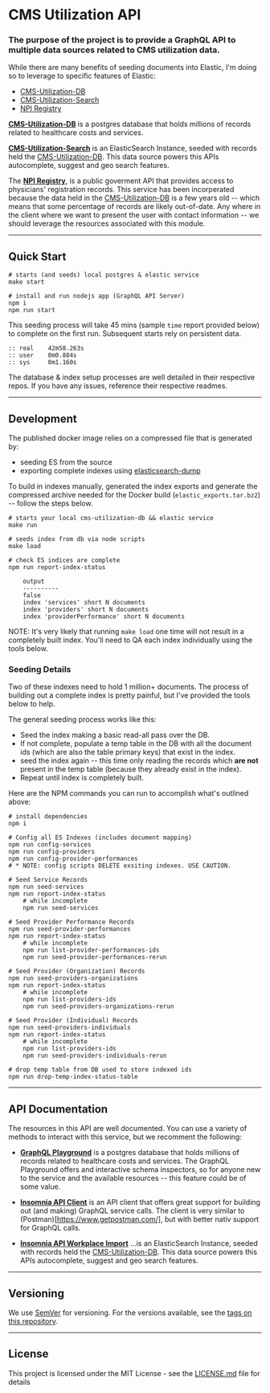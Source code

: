# CMS Utilization API

### The purpose of the project is to provide a GraphQL API to multiple data sources related to CMS utilization data.

While there are many benefits of seeding documents into Elastic, I'm doing so to leverage to specific features of Elastic:
- [CMS-Utilization-DB](https://github.com/sudowing/cms-utilization-db)
- [CMS-Utilization-Search](https://github.com/sudowing/cms-utilization-search)
- [NPI Registry](https://npiregistry.cms.hhs.gov/)

__[CMS-Utilization-DB](https://github.com/sudowing/cms-utilization-db)__ is a postgres database that holds millions of records related to healthcare costs and services.

__[CMS-Utilization-Search](https://github.com/sudowing/cms-utilization-search)__ is an ElasticSearch Instance, seeded with records held the [CMS-Utilization-DB](https://github.com/sudowing/cms-utilization-db). This data source powers this APIs autocomplete, suggest and geo search features.

The __[NPI Registry](https://npiregistry.cms.hhs.gov/)__, is a public goverment API that provides access to physicians' registration records. This service has been incorperated because the data held in the [CMS-Utilization-DB]([httdl](https://github.com/sudowing/cms-utilization-db)) is a few years old -- which means that some percentage of records are likely out-of-date. Any where in the client where we want to present the user with contact information -- we should leverage the resources associated with this module.


---

##  <a id="quick-start"></a>Quick Start

```
# starts (and seeds) local postgres & elastic service
make start

# install and run nodejs app (GraphQL API Server)
npm i
npm run start

```

This seeding process will take 45 mins (sample `time` report provided below) to complete on the first run. Subsequent starts rely on persistent data.

    :: real    42m58.263s
    :: user    0m0.884s
    :: sys     0m1.160s


The database & index setup processes are well detailed in their respective repos. If you have any issues, reference their respective readmes.

---

##  <a id="development"></a>Development

The published docker image relies on a compressed file that is generated by:
- seeding ES from the source
- exporting complete indexes using [elasticsearch-dump](https://github.com/taskrabbit/elasticsearch-dump)

To build in indexes manually, generated the index exports and generate the compressed archive needed for the Docker build (`elastic_exports.tar.bz2`) -- follow the steps below.

```
# starts your local cms-utilization-db && elastic service
make run

# seeds index from db via node scripts
make load

# check ES indices are complete
npm run report-index-status

    output
    ----------
    false
    index 'services' short N documents
    index 'providers' short N documents
    index 'providerPerformance' short N documents

```
NOTE: It's very likely that running `make load` one time will not result in a completely built index. You'll need to QA each index individually  using the tools below.

### Seeding Details

Two of these indexes need to hold 1 million+ documents. The process of building out a complete index is pretty painful, but I've provided the tools below to help.

The general seeding process works like this:
- Seed the index making a basic read-all pass over the DB.
- If not complete, populate a temp table in the DB with all the document ids (which are also the table primary keys) that exist in the index.
- seed the index again -- this time only reading the records which **are not** present in the temp table (because they already exist in the index).
- Repeat until index is completely built.

Here are the NPM commands you can run to accomplish what's outlined above:

```
# install dependencies
npm i

# Config all ES Indexes (includes document mapping)
npm run config-services
npm run config-providers
npm run config-provider-performances
# * NOTE: config scripts DELETE exsiting indexes. USE CAUTION.

# Seed Service Records
npm run seed-services
npm run report-index-status
    # while incomplete
    npm run seed-services

# Seed Provider Performance Records
npm run seed-provider-performances
npm run report-index-status
    # while incomplete
    npm run list-provider-performances-ids
    npm run seed-provider-performances-rerun

# Seed Provider (Organization) Records
npm run seed-providers-organizations
npm run report-index-status
    # while incomplete
    npm run list-providers-ids
    npm run seed-providers-organizations-rerun

# Seed Provider (Individual) Records
npm run seed-providers-individuals
npm run report-index-status
    # while incomplete
    npm run list-providers-ids
    npm run seed-providers-individuals-rerun

# drop temp table from DB used to store indexed ids
npm run drop-temp-index-status-table
```



---

##  <a id="api-documentation"></a>API Documentation

The resources in this API are well documented. You can use a variety of methods to interact with this service, but we recomment the following:

- __[GraphQL Playground](http://0.0.0.0:8088/graph/)__ is a postgres database that holds millions of records related to healthcare costs and services. The GraphQL Playground offers and interactive schema inspectors, so for anyone new to the service and the available resources -- this feature could be of some value.

- __[Insomnia API Client](https://insomnia.rest/)__ is an API client that offers great support for building out (and making) GraphQL service calls. The client is very similar to (Postman)[https://www.getpostman.com/], but with better nativ support for GraphQL calls.

- __[Insomnia API Workplace Import](https://insomnia.rest/)__ ...is an ElasticSearch Instance, seeded with records held the [CMS-Utilization-DB]((https://github.com/sudowing/cms-utilization-db)). This data source powers this APIs autocomplete, suggest and geo search features.


---

##  <a id="versioning"></a>Versioning

We use [SemVer](http://semver.org/) for versioning. For the versions available, see the [tags on this repository](https://github.com/sudowing/cms-utilization-db/tags). 

---

##  <a id="license"></a>License

This project is licensed under the MIT License - see the [LICENSE.md](LICENSE.md) file for details